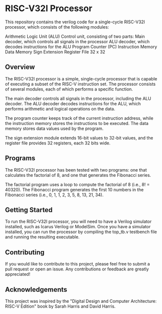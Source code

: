 <h1><b>RISC-V32I Processor</b></h1>
This repository contains the verilog code for a single-cycle RISC-V32I processor, which consists of the following modules:

Arithmetic Logic Unit (ALU)
Control unit, consisting of two parts:
Main decoder, which controls all signals in the processor
ALU decoder, which decodes instructions for the ALU
Program Counter (PC)
Instruction Memory
Data Memory
Sign Extension
Register File 32 x 32

<h2><b>Overview</b></h2>

The RISC-V32I processor is a simple, single-cycle processor that is capable of executing a subset of the RISC-V instruction set. The processor consists of several modules, each of which performs a specific function.

The main decoder controls all signals in the processor, including the ALU decoder. The ALU decoder decodes instructions for the ALU, which performs arithmetic and logical operations on the data.

The program counter keeps track of the current instruction address, while the instruction memory stores the instructions to be executed. The data memory stores data values used by the program.

The sign extension module extends 16-bit values to 32-bit values, and the register file provides 32 registers, each 32 bits wide.

<h2><b>Programs</b></h2>
The RISC-V32I processor has been tested with two programs: one that calculates the factorial of 8, and one that generates the Fibonacci series.

The factorial program uses a loop to compute the factorial of 8 (i.e., 8! = 40320). The Fibonacci program generates the first 10 numbers in the Fibonacci series (i.e., 0, 1, 1, 2, 3, 5, 8, 13, 21, 34).

<h2><b>Getting Started</b></h2>
To run the RISC-V32I processor, you will need to have a Verilog simulator installed, such as Icarus Verilog or ModelSim. Once you have a simulator installed, you can run the processor by compiling the top_tb.v testbench file and running the resulting executable.

<h2><b>Contributing</b></h2>
If you would like to contribute to this project, please feel free to submit a pull request or open an issue. Any contributions or feedback are greatly appreciated!

<h2><b>Acknowledgements</b></h2>
This project was inspired by the "Digital Design and Computer Architecture: RISC-V Edition" book by Sarah Harris and David Harris.





